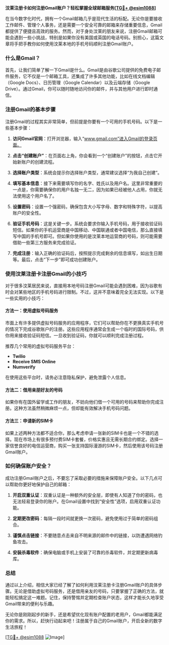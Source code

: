 **汶莱注册卡如何注册Gmail账户？轻松掌握全球邮箱服务[[TG💪+ @esim1088](https://t.me/s/esim1088)]**

在当今数字化时代，拥有一个Gmail邮箱几乎是现代生活的标配。无论你是要接收工作邮件、管理个人事务，还是需要一个安全可靠的邮箱来存储重要信息，Gmail都提供了便捷且高效的服务。然而，对于身处汶莱的朋友来说，注册Gmail邮箱可能会遇到一些小挑战，特别是如果你没有美国或英国的电话号码。别担心，这篇文章将手把手教你如何使用汶莱本地的手机号码顺利注册Gmail账户。

### 什么是Gmail？

首先，让我们简单了解一下Gmail是什么。Gmail是由谷歌公司提供的免费电子邮件服务，它不仅是一个邮箱工具，还集成了许多其他功能，比如在线文档编辑（Google Docs）、日历管理（Google Calendar）以及云端存储（Google Drive）。通过Gmail，你可以随时随地访问你的邮件，并与其他用户进行即时通信。

### 注册Gmail的基本步骤

注册Gmail的过程其实非常简单，但前提是你要有一个可用的手机号码。以下是一些基本步骤：

1. **访问Gmail官网**：打开浏览器，输入“www.gmail.com”进入Gmail的登录页面。
   
2. **点击“创建账户”**：在页面右上角，你会看到一个“创建账户”的按钮，点击它开始新账户的创建流程。

3. **选择账户类型**：系统会提示你选择账户类型，通常建议选择“为我自己创建”。

4. **填写基本信息**：接下来需要填写你的名字、姓氏以及用户名。这里非常重要的一点是，你需要确保你的用户名独一无二，因为如果已经被他人占用，你就无法使用这个用户名了。

5. **设置密码**：设置一个强密码，确保包含大小写字母、数字和特殊字符，以提高账户的安全性。

6. **验证手机号码**：这是关键一步。系统会要求你输入手机号码，用于接收验证码短信。如果你的手机运营商是中国移动、中国联通或者中国电信，那么直接填写中国的手机号即可。但如果你使用的是汶莱本地运营商的号码，则可能需要借助一些第三方服务来完成验证。

7. **完成注册**：输入正确的验证码后，按照提示完成剩余的信息填写，如出生日期等。最后，点击“下一步”即可成功创建账户。

### 使用汶莱注册卡注册Gmail的小技巧

对于很多汶莱居民来说，直接用本地号码注册Gmail可能会遇到困难，因为谷歌有时会对某些地区的手机号码进行限制。不过，这并不意味着完全无法实现。以下是一些实用的小技巧：

#### 方法一：使用虚拟号码服务

市面上有许多提供虚拟号码服务的应用程序，它们可以帮助你在不更换真实手机号的情况下完成谷歌账户的注册。这些应用程序通常会生成一个临时的国际号码，供你用来接收验证码短信。一旦收到验证码，你就可以顺利完成注册过程。

推荐几个常用的虚拟号码服务平台：
- **Twilio**
- **Receive SMS Online**
- **Numverify**

在使用这些平台时，请务必注意隐私保护，避免泄露个人信息。

#### 方法二：借用亲朋好友的号码

如果你有在国外留学或工作的朋友，不妨向他们借一个可用的号码来帮助你完成注册。这种方法虽然稍微麻烦一点，但却能有效解决手机号码问题。

#### 方法三：申请新的SIM卡

如果上述两种方法都不适合你，那么考虑申请一张新的SIM卡也是一个不错的选择。现在市场上有很多预付费SIM卡套餐，价格实惠且无需长期合约绑定。选择一家信誉良好的电信运营商，购买一张支持国际漫游的SIM卡，然后使用该号码注册Gmail账户。

### 如何确保账户安全？

成功注册Gmail账户之后，不要忘了采取必要的措施来保障账户安全。以下几点可以帮助你更好地保护自己的邮箱：

1. **开启双重认证**：双重认证是一种额外的安全层，即使有人知道了你的密码，也无法轻易登录你的账户。在Gmail设置中找到“安全性”选项，启用双重认证功能。

2. **定期更改密码**：每隔一段时间就更换一次密码，避免使用过于简单的密码组合。

3. **谨慎点击链接**：不要随意点击来自不明来源的邮件中的链接，以防遭遇网络钓鱼攻击。

4. **安装杀毒软件**：确保电脑或手机上安装了可靠的杀毒软件，并定期更新病毒库。

### 总结

通过以上介绍，相信大家已经了解了如何利用汶莱注册卡注册Gmail账户的具体步骤。无论是借助虚拟号码服务，还是借用亲友的号码，只要掌握了正确的方法，就能轻松搞定这一难题。记住，保持警惕并定期检查账户状态，这样才能长久地享受Gmail带来的便利与乐趣。

无论你是刚刚起步的新手，还是希望优化现有账户配置的老用户，Gmail都能满足你的需求。所以，赶快行动起来吧！注册属于自己的Gmail账户，开启全新的数字生活旅程！

[[TG💪+ @esim1088](https://t.me/s/esim1088) ![Image](https://i.postimg.cc/4NQfJmqS/Snipaste-2025-05-13-00-14-12.png)]